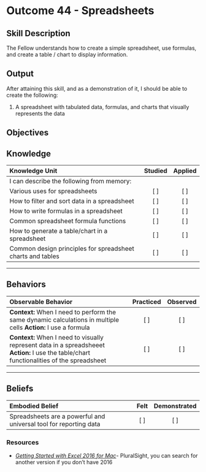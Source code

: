# Outcome 44 - Spreadsheets

**Skill Description**
----------
The Fellow understands how to create a simple spreadsheet, use formulas, and create a table / chart to display information.

**Output**
----------
After attaining this skill, and as a demonstration of it, I should be able to create the following:

1. A spreadsheet with tabulated data, formulas, and charts that visually represents the data


**Objectives**
----------
## **Knowledge**


| Knowledge Unit   |      Studied      | Applied |
|:-------------|:------------------:|:--------:|
| I can describe the following from memory: | | |
| Various uses for spreadsheets | [ ] | [ ]  |
| How to filter and sort data in a spreadsheet | [ ] | [ ]  |
| How to write formulas in a spreadsheet | [ ] | [ ]  |
| Common spreadsheet formula functions | [ ] | [ ]  |
| How to generate a table/chart in a spreadsheet | [ ] | [ ]  |
| Common design principles for spreadsheet charts and tables | [ ] | [ ]  |



----------


## **Behaviors**

| Observable Behavior   |      Practiced      | Observed |
|:-------------|:------------------:|:--------:|
| **Context:** When I need to perform the same dynamic calculations in multiple cells **Action:** I use a formula | [ ] | [ ] |
| **Context:** When I need to visually represent data in a spreadsheeet **Action:** I use the table/chart functionalities of the spreadsheet | [ ] | [ ] |


----------


## **Beliefs**


| Embodied Belief   |      Felt      | Demonstrated |
|:-------------|:------------------:|:--------:|
| Spreadsheets are a powerful and universal tool for reporting data | [ ] | [ ] |

### Resources

- [_Getting Started with Excel 2016 for Mac_](https://app.pluralsight.com/library/courses/excel-2016-mac-getting-started/table-of-contents)- PluralSight, you can search for another version if you don’t have 2016
